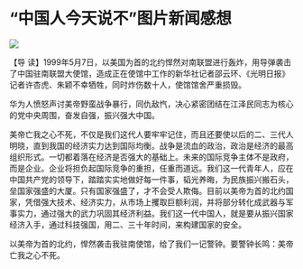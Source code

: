 # “中国人今天说不”图片新闻感想
<img class="pv" src="https://api.visitor.plantree.me/visitor-badge/pv?namespace=plantree.me&key=renzhengfei-speeches/中国人今天说不图片新闻感想.md">




【导  读】1999年5月7日，以美国为首的北约悍然对南联盟进行轰炸，用导弹袭击了中国驻南联盟大使馆，造成正在使馆中工作的新华社记者邵云环、《光明日报》记者许杏虎、朱颖不幸牺牲，同时炸伤数十人，使馆馆舍严重损毁。



华为人愤怒声讨美帝野蛮战争暴行，同仇敌忾，决心紧密团结在江泽民同志为核心的党中央周围，奋发自强，振兴强大中国。

美帝亡我之心不死，不仅是我们这代人要牢牢记住，而且还要使以后的二、三代人明晓，直到我国的经济实力达到国际均衡。战争是流血的政治，政治是经济的最高组织形式。一切都着落在经济是否强大的基础上。未来的国际竞争主体不是政府，而是企业。企业将担负起国际竞争的重担，任重而道远。我们这一代青年人，应在中国共产党的领导下，踏踏实实地做好每一件事，韬光养晦，为民族振兴搬石头，垒国家强盛的大厦。只有国家强盛了，才不会受人欺侮。目前以美帝为首的北约国家，凭借强大技术、经济实力，从市场上攫取巨额利润，并将部分转化成武器与军事实力，通过强大的武力巩固其经济利益。我们这一代中国人，就是要从振兴国家经济入手，通过科技强国，用二、三十年时间，来构建国家的安全。

以美帝为首的北约，悍然袭击我驻南使馆，给了我们一记警钟。要警钟长鸣：美帝亡我之心不死。
